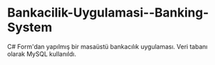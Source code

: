 # Bankacilik-Uygulamasi--Banking-System
C# Form'dan yapılmış bir masaüstü bankacılık uygulaması. Veri tabanı olarak MySQL kullanıldı.

